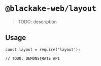 # `@blackake-web/layout`

> TODO: description

## Usage

```
const layout = require('layout');

// TODO: DEMONSTRATE API
```
